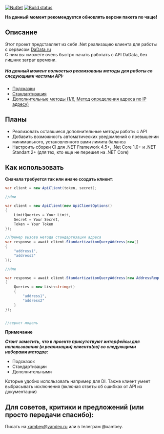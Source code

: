 

[![NuGet](https://img.shields.io/nuget/v/DaData.ApiClient.svg?style=flat-square)](https://www.nuget.org/packages/DaData.ApiClient/)
[![Build status](https://ci.appveyor.com/api/projects/status/e35qeajuv58oylli?svg=true)](https://ci.appveyor.com/project/Xambey/dadataapiclient)

**На данный момент рекомендуется обновлять версии пакета по чаще!**

## Описание
Этот проект представляет из себя .Net реализацию клиента для работы с сервисом [DaData.ru](https://dadata.ru/)  
С ним вы сможете очень быстро начать работать с API DaData, без лишних затрат времени.

##### На данный момент полностью реализованы методы для работы со следующими частями API:
- [Подсказки](https://dadata.ru/api/suggest/)
- [Стандартизация](https://dadata.ru/api/clean/)
- [Дополнительные методы (1/6, Метод определения адреса по IP адресу)](https://dadata.ru/api/detect_address_by_ip/)

## Планы 
- Реализовать оставшиеся дополнительные методы работы с API
- Добавить возможность автоматических уведомлений о превышении минимального, установленного вами лимита баланса
- Настроить сборки CI для .NET Framework 4.5+, .Net Core 1.0+ и .NET Standart 2+ (для тех, кто еще не перешел на .NET Core)

## Как использовать
**Сначала требуется так или иначе создать клиент:**
```C#
var client = new ApiClient(token, secret);

//Или

var client = new ApiClient(new ApiClientOptions()
{
    LimitQueries = Your Limit,
    Secret = Your Secret,
    Token = Your Token
});

//Пример вызова метода стандартизации адреса
var response = await client.StandartizationQueryAddress(new[]
{
    "address1",
    "address2"
}); 

//Или 

var response = await client.StandartizationQueryAddress(new AddressRequest()
{
    Queries = new List<string>()
    {
        "address1",
        "address2"
    }
});


//вернет модель 
```

**Примечание**

  ***Стоит заметить, что в проекте присутствуют интерфейсы для использования (и реализации) клиента(ов) со следующими наборами методов:***
  - Подсказок
  - Стандартизации
  - Дополнительными
  
  Которые удобно использовать например для DI.
  Также клиент умеет выбрасывать исключения (включая ответы об ошибках от API из документации)
  
## Для советов, критики и предложений (или просто передачи спасибо):

  Писать на xambey@yandex.ru или в телеграм @xambey.








